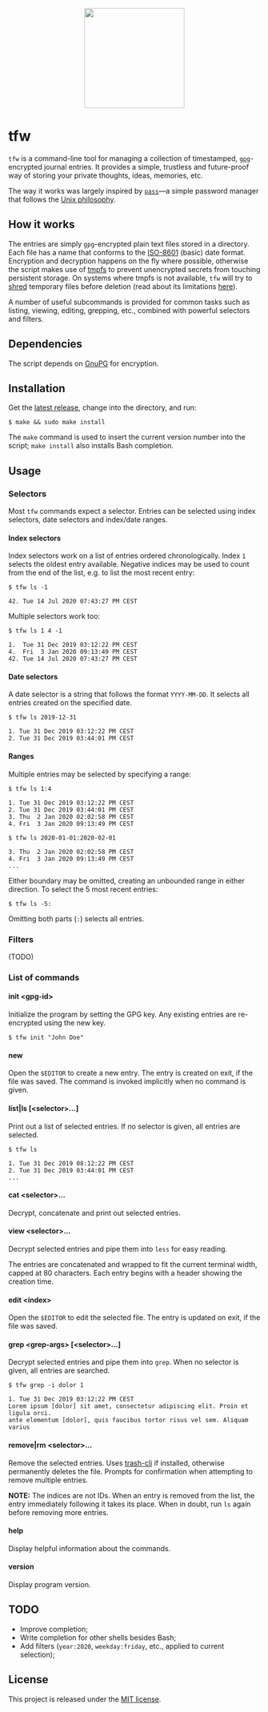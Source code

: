 <p align="center">
  <img src="docs/assets/tfw.gif" height="200" />
</p>

# tfw

`tfw` is a command-line tool for managing a collection of timestamped, [`gpg`](https://gnupg.org/)-encrypted journal entries. It provides a simple, trustless and future-proof way of storing your private thoughts, ideas, memories, etc.

The way it works was largely inspired by [`pass`](https://www.passwordstore.org/)—a simple password manager that follows the [Unix philosophy](https://en.wikipedia.org/wiki/Unix_philosophy).

## How it works

The entries are simply `gpg`-encrypted plain text files stored in a directory. Each file has a name that conforms to the [ISO-8601](https://en.wikipedia.org/wiki/ISO_8601) (basic) date format. Encryption and decryption happens on the fly where possible, otherwise the script makes use of [tmpfs](https://en.wikipedia.org/wiki/Tmpfs) to prevent unencrypted secrets from touching persistent storage. On systems where tmpfs is not available, `tfw` will try to [shred](https://en.wikipedia.org/wiki/Shred_(Unix)) temporary files before deletion (read about its limitations [here](https://en.wikipedia.org/wiki/Shred_(Unix)#Limitations)).

A number of useful subcommands is provided for common tasks such as listing, viewing, editing, grepping, etc., combined with powerful selectors and filters.

## Dependencies

The script depends on [GnuPG](https://gnupg.org/) for encryption.

## Installation

Get the [latest release](https://github.com/climech/tfw/releases), change into the directory, and run:

```
$ make && sudo make install
```

The `make` command is used to insert the current version number into the script; `make install` also installs Bash completion.

## Usage

### Selectors

Most `tfw` commands expect a selector. Entries can be selected using index selectors, date selectors and index/date ranges.

#### Index selectors

Index selectors work on a list of entries ordered chronologically. Index `1` selects the oldest entry available. Negative indices may be used to count from the end of the list, e.g. to list the most recent entry:

```
$ tfw ls -1

42. Tue 14 Jul 2020 07:43:27 PM CEST
```

Multiple selectors work too:

```
$ tfw ls 1 4 -1

1.  Tue 31 Dec 2019 03:12:22 PM CEST
4.  Fri  3 Jan 2020 09:13:49 PM CEST
42. Tue 14 Jul 2020 07:43:27 PM CEST
```

#### Date selectors

A date selector is a string that follows the format `YYYY-MM-DD`. It selects all entries created on the specified date.

```
$ tfw ls 2019-12-31

1. Tue 31 Dec 2019 03:12:22 PM CEST
2. Tue 31 Dec 2019 03:44:01 PM CEST
```

#### Ranges

Multiple entries may be selected by specifying a range:

```
$ tfw ls 1:4

1. Tue 31 Dec 2019 03:12:22 PM CEST
2. Tue 31 Dec 2019 03:44:01 PM CEST
3. Thu  2 Jan 2020 02:02:58 PM CEST
4. Fri  3 Jan 2020 09:13:49 PM CEST

$ tfw ls 2020-01-01:2020-02-01

3. Thu  2 Jan 2020 02:02:58 PM CEST
4. Fri  3 Jan 2020 09:13:49 PM CEST
...
```

Either boundary may be omitted, creating an unbounded range in either direction. To select the 5 most recent entries:

```
$ tfw ls -5:
```

Omitting both parts (`:`) selects all entries.

### Filters

(TODO)

### List of commands

#### init \<gpg-id\>

Initialize the program by setting the GPG key. Any existing entries are re-encrypted using the new key.

```
$ tfw init "John Doe"
```

#### new

Open the `$EDITOR` to create a new entry. The entry is created on exit, if the file was saved. The command is invoked implicitly when no command is given.

#### list|ls [\<selector\>...]

Print out a list of selected entries. If no selector is given, all entries are selected.

```
$ tfw ls

1. Tue 31 Dec 2019 08:12:22 PM CEST
2. Tue 31 Dec 2019 03:44:01 PM CEST
...
```

#### cat \<selector\>...

Decrypt, concatenate and print out selected entries.

#### view \<selector\>...

Decrypt selected entries and pipe them into `less` for easy reading.

The entries are concatenated and wrapped to fit the current terminal width, capped at 80 characters. Each entry begins with a header showing the creation time.

#### edit \<index\>

Open the `$EDITOR` to edit the selected file. The entry is updated on exit, if the file was saved.

#### grep \<grep-args\> [\<selector\>...]

Decrypt selected entries and pipe them into `grep`. When no selector is given, all entries are searched.

```
$ tfw grep -i dolor 1

1. Tue 31 Dec 2019 03:12:22 PM CEST
Lorem ipsum [dolor] sit amet, consectetur adipiscing elit. Proin et ligula orci.
ante elementum [dolor], quis faucibus tortor risus vel sem. Aliquam varius
```

#### remove|rm \<selector\>...

Remove the selected entries. Uses [trash-cli](https://github.com/andreafrancia/trash-cli/) if installed, otherwise permanently deletes the file. Prompts for confirmation when attempting to remove multiple entries.

**NOTE:** The indices are not IDs. When an entry is removed from the list, the entry immediately following it takes its place. When in doubt, run `ls` again before removing more entries.

#### help

Display helpful information about the commands.

#### version

Display program version.

## TODO

* Improve completion;
* Write completion for other shells besides Bash;
* Add filters (`year:2020`, `weekday:friday`, etc., applied to current selection);

## License

This project is released under the [MIT license](https://en.wikipedia.org/wiki/MIT_License).
